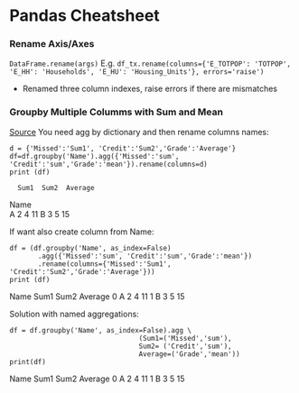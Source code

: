 # Pandas Cheatsheet
### Rename Axis/Axes
`DataFrame.rename(args)`
E.g. `df_tx.rename(columns={'E_TOTPOP': 'TOTPOP', 'E_HH': 'Households', 'E_HU': 'Housing_Units'}, errors='raise')`
- Renamed three column indexes, raise errors if there are mismatches 

### Groupby Multiple Columms with Sum and Mean
[Source](https://stackoverflow.com/questions/48909110/python-pandas-mean-and-sum-groupby-on-different-columns-at-the-same-time)
You need agg by dictionary and then rename columns names:
```
d = {'Missed':'Sum1', 'Credit':'Sum2','Grade':'Average'}
df=df.groupby('Name').agg({'Missed':'sum', 'Credit':'sum','Grade':'mean'}).rename(columns=d)
print (df)
```
      Sum1  Sum2  Average
Name                     
A        2     4       11
B        3     5       15

If want also create column from Name:
```
df = (df.groupby('Name', as_index=False)
       .agg({'Missed':'sum', 'Credit':'sum','Grade':'mean'})
       .rename(columns={'Missed':'Sum1', 'Credit':'Sum2','Grade':'Average'}))
print (df)
```
Name  Sum1  Sum2  Average
0    A     2     4       11
1    B     3     5       15

Solution with named aggregations:
```
df = df.groupby('Name', as_index=False).agg \ 
								(Sum1=('Missed','sum'), 
								Sum2= ('Credit','sum'),
								Average=('Grade','mean'))
print(df)
```
  Name  Sum1  Sum2  Average
0    A     2     4       11
1    B     3     5       15
